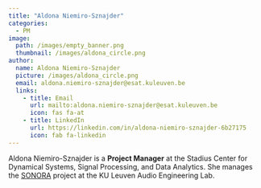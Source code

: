 ```yaml
---
title: "Aldona Niemiro-Sznajder"
categories:
  - PM
image: 
  path: /images/empty_banner.png
  thumbnail: /images/aldona_circle.png
author:
  name: Aldona Niemiro-Sznajder
  picture: /images/aldona_circle.png
  email: aldona.niemiro-sznajder@esat.kuleuven.be
  links:
    - title: Email
      url: mailto:aldona.niemiro-sznajder@esat.kuleuven.be
      icon: fas fa-at    
    - title: LinkedIn
      url: https://linkedin.com/in/aldona-niemiro-sznajder-6b27175
      icon: fab fa-linkedin
---
```


Aldona Niemiro-Sznajder is a **Project Manager** at the Stadius Center for Dynamical Systems, Signal Processing, and Data Analytics. She manages the [SONORA](projects/sonora/) project at the KU Leuven Audio Engineering Lab.
